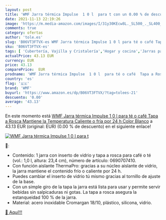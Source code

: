 ```yaml
---
layout: post
title: 'WMF Jarra térmica Impulse  1 0 l  para t con un 0.00 % de descuento'
date: 2021-11-13 22:19:26
image: 'https://m.media-amazon.com/images/I/31y30KEcw8L._SL500_._SL400_.jpg'
comments: true
category: ofertas
author: 'tole.es'
slug: 'B06VT3FTVX-es WMF Jarra térmica Impulse 1 0 l para té o café Tapa a...'
sku: 'B06VT3FTVX-es'
tags: [ 'Cubertería, Vajilla y Cristalería','Hogar y cocina','Jarras para el té y el café','Piezas de vajilla','Servicio de café y té','café','wmf', ]
actualPrice: 43.13 EUR
currency: EUR
price: 43.13
comparePrice:  EUR
prodname: 'WMF Jarra térmica Impulse  1 0 l  para té o café  Tapa a Rosca  Mantiene la Temperatura  Caliente o fría  por 24 h  Color Blanco'
country: 'es'
flag: '🇪🇸'
brand: 'WMF'
buyurl: 'https://www.amazon.es/dp/B06VT3FTVX/?tag=tolees-21'
descuento: '0.00'
average: '43.13'
---
```


En este momento está [WMF Jarra térmica Impulse  1 0 l  para té o café  Tapa a Rosca  Mantiene la Temperatura  Caliente o fría  por 24 h  Color Blanco](https://www.amazon.es/dp/B06VT3FTVX/?tag=tolees-21) a 43.13 EUR (original:  EUR) (0.00 %  de descuento) en el siguiente enlace!

[![WMF Jarra térmica Impulse  1 0 l  para t](https://m.media-amazon.com/images/I/31y30KEcw8L._SL500_._SL400_.jpg)](https://www.amazon.es/dp/B06VT3FTVX/?tag=tolees-21)

🔎:

- Contenido: 1 jarra con inserto de vidrio y tapa a rosca para café o té (vol.: 1,0 l, altura: 23,4 cm), número de artículo: 0690707410.
- Con función aislante ThermaPro: gracias a su núcleo aislante de vidrio, la jarra mantiene el contenido frío o caliente por 24 h.
- Puedes cambiar el inserto de vidrio tú mismo gracias al tornillo de ajuste de la base.
- Con un simple giro de la tapa la jarra está lista para usar y permite servir bebidas sin salpicaduras ni gotas. La tapa a rosca asegura la estanqueidad 100 % de la jarra.
- Material: acero inoxidable Cromargan 18/10, plástico, silicona, vidrio.

[🛒 Aquí!!!](https://www.amazon.es/dp/B06VT3FTVX/?tag=tolees-21)
